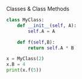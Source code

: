 Classes & Class Methods 
 
```python
class MyClass: 
    def __init__(self, A): 
        self.A = A 

    def f(self,B): 
        return self.A * B 

x = MyClass(2) 
x.B = 4 
print(x.f(5)) 
```